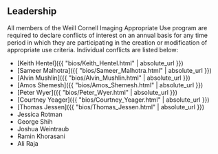 ## Leadership

All members of the Weill Cornell Imaging Appropriate Use program are required to declare conflicts of interest on an annual basis for any time period in which they are participating in the creation or modification of appropriate use criteria. Individual conflicts are listed below:


* [Keith Hentel]({{ "bios/Keith_Hentel.html" | absolute_url }})
* [Sameer Malhotra]({{ "bios/Sameer_Malhotra.html" | absolute_url }})
* [Alvin Mushlin]({{ "bios/Alvin_Mushlin.html" | absolute_url }})
* [Amos Shemesh]({{ "bios/Amos_Shemesh.html" | absolute_url }})
* [Peter Wyer]({{ "bios/Peter_Wyer.html" | absolute_url }})
* [Courtney Yeager]({{ "bios/Courtney_Yeager.html" | absolute_url }})
* [Thomas Jessen]({{ "bios/Thomas_Jessen.html" | absolute_url }})
* Jessica Rotman
* George Shih
* Joshua Weintraub
* Ramin Khorasani
* Ali Raja

<script type='text/javascript'>
var links = document.links;

for (var i = 0; i < links.length; i++) {
  if (links[i].hostname != window.location.hostname) {
    links[i].target = '_blank';
  }
}
</script>

